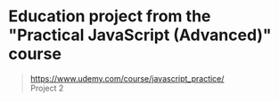 # Education project from the "Practical JavaScript (Advanced)" course 

> https://www.udemy.com/course/javascript_practice/ <br>
> Project 2
